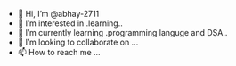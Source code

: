 - 👋 Hi, I’m @abhay-2711
- 👀 I’m interested in .learning..
- 🌱 I’m currently learning .programming languge and DSA..
- 💞️ I’m looking to collaborate on ...
- 📫 How to reach me ...

<!---
abhay-2711/abhay-2711 is a ✨ special ✨ repository because its `README.md` (this file) appears on your GitHub profile.
You can click the Preview link to take a look at your changes.
--->
